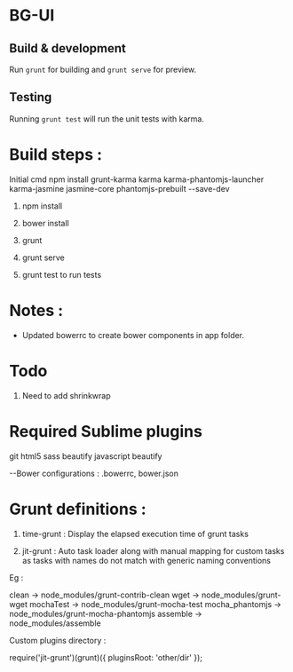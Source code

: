 # BG-UI

## Build & development

Run `grunt` for building and `grunt serve` for preview.

## Testing

Running `grunt test` will run the unit tests with karma.


Build steps :
============

Initial cmd
npm install grunt-karma karma karma-phantomjs-launcher karma-jasmine jasmine-core phantomjs-prebuilt --save-dev

1. npm install

2. bower install

3. grunt

4. grunt serve

5. grunt test to run tests


Notes :
=======
- Updated bowerrc to create bower components in app folder.


Todo 
====
1. Need to add shrinkwrap


Required Sublime plugins
========================
git
html5
sass beautify
javascript beautify

--Bower configurations : .bowerrc, bower.json



Grunt definitions :
==================

1. time-grunt :
Display the elapsed execution time of grunt tasks

2. jit-grunt : 
Auto task loader along with manual mapping for custom tasks as tasks with names do not match with generic naming conventions

Eg :

clean           -> node_modules/grunt-contrib-clean
wget            -> node_modules/grunt-wget
mochaTest       -> node_modules/grunt-mocha-test
mocha_phantomjs -> node_modules/grunt-mocha-phantomjs
assemble        -> node_modules/assemble

Custom plugins directory :

require('jit-grunt')(grunt)({
  pluginsRoot: 'other/dir'
}); 



